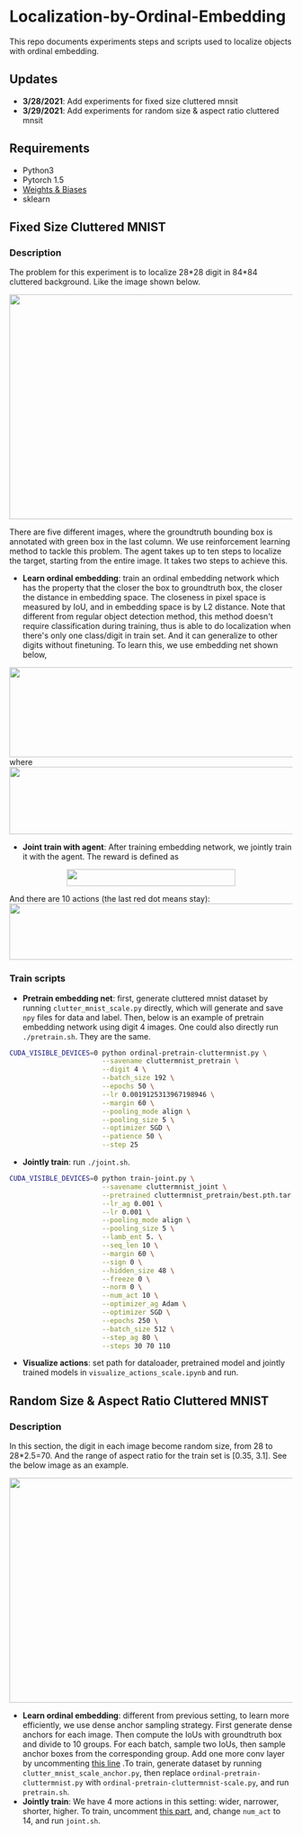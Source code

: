 # Localization-by-Ordinal-Embedding
This repo documents experiments steps and scripts used to localize objects with
ordinal embedding. 

## Updates
- __3/28/2021__: Add experiments for fixed size cluttered mnsit
- __3/29/2021__: Add experiments for random size & aspect ratio cluttered mnsit

## Requirements
- Python3
- Pytorch 1.5
- [Weights & Biases](https://www.wandb.com/)
- sklearn

## Fixed Size Cluttered MNIST
### Description
The problem for this experiment is to localize 28\*28 digit in 84\*84 cluttered 
background. Like the image shown below. 

<img src="https://github.com/litingfeng/Localization-by-Ordinal-Embedding/blob/main/images/example1.png" width="800" height="400">

There are five different images, where the groundtruth bounding box is annotated with green
box in the last column. We use reinforcement learning method to tackle this problem. The agent
takes up to ten steps to localize the target, starting from the entire image. It takes two steps
to achieve this.
- __Learn ordinal embedding__: train an ordinal embedding network which has the property that the closer the box to 
groundtruth box, the closer the distance in embedding space. The closeness in pixel space is measured by IoU, and in 
embedding space is by L2 distance. Note that different from regular object detection method, this 
method doesn't require classification during training, thus is able to do localization when there's only 
one class/digit in train set. And it can generalize to other digits without finetuning. To learn this, we use embedding net shown below,  
<img src="https://github.com/litingfeng/Localization-by-Ordinal-Embedding/blob/main/images/embedingnet.png" width="800" height="160">
where
<img src="https://github.com/litingfeng/Localization-by-Ordinal-Embedding/blob/main/images/note.png" width="800" height="120">

- __Joint train with agent__: After training embedding network, we jointly train it with the agent. 
 The reward is defined as 
 <p align="center">
   <img src="https://github.com/litingfeng/Localization-by-Ordinal-Embedding/blob/main/images/reward.png" width="300" height="30">
</p>
And there are 10 actions (the last red dot means stay):  
<img src="https://github.com/litingfeng/Localization-by-Ordinal-Embedding/blob/main/images/action.png" width="800" height="100">

### Train scripts
- __Pretrain embedding net__: first, generate cluttered mnist dataset by running `clutter_mnist_scale.py` directly, which will
generate and save `npy` files for data and label. Then, below is an example of pretrain embedding network using digit 4 images. One could
also directly run `./pretrain.sh`. They are the same.
```bash
CUDA_VISIBLE_DEVICES=0 python ordinal-pretrain-cluttermnist.py \
                       --savename cluttermnist_pretrain \
                       --digit 4 \
                       --batch_size 192 \
                       --epochs 50 \
                       --lr 0.0019125313967198946 \
                       --margin 60 \
                       --pooling_mode align \
                       --pooling_size 5 \
                       --optimizer SGD \
                       --patience 50 \
                       --step 25
```
- __Jointly train__: run `./joint.sh`.
```bash
CUDA_VISIBLE_DEVICES=0 python train-joint.py \
                       --savename cluttermnist_joint \
                       --pretrained cluttermnist_pretrain/best.pth.tar \
                       --lr_ag 0.001 \
                       --lr 0.001 \
                       --pooling_mode align \
                       --pooling_size 5 \
                       --lamb_ent 5. \
                       --seq_len 10 \
                       --margin 60 \
                       --sign 0 \
                       --hidden_size 48 \
                       --freeze 0 \
                       --norm 0 \
                       --num_act 10 \
                       --optimizer_ag Adam \
                       --optimizer SGD \
                       --epochs 250 \
                       --batch_size 512 \
                       --step_ag 80 \
                       --steps 30 70 110
```
- __Visualize actions__: set path for dataloader, pretrained model and jointly trained models in 
`visualize_actions_scale.ipynb` and run.

## Random Size & Aspect Ratio Cluttered MNIST
### Description
In this section, the digit in each image become random size, from 28 to 28\*2.5=70. 
And the range of aspect ratio for the train set is [0.35, 3.1]. See the below image 
as an example.

<img src="https://github.com/litingfeng/Localization-by-Ordinal-Embedding/blob/main/images/example2.png" width="800" height="400">

- __Learn ordinal embedding__: different from previous setting, to learn more efficiently, we use dense anchor
sampling strategy. First generate dense anchors for each image. Then compute the IoUs with 
groundtruth box and divide to 10 groups. For each batch, sample two IoUs, then sample anchor boxes from the 
corresponding group. Add one more conv layer by uncommenting [this line](https://github.com/litingfeng/Localization-by-Ordinal-Embedding/blob/beddf3d64134e7ce2e7f73bdec5bce4ce4d2aa8f/models/mnist_scale_model.py#L28)
.To train, generate dataset by running `clutter_mnist_scale_anchor.py`, then replace `ordinal-pretrain-cluttermnist.py` with `ordinal-pretrain-cluttermnist-scale.py`, and
run `pretrain.sh`.
- __Jointly train__: We have 4 more actions in this setting: wider, narrower, shorter, higher. 
To train, uncomment [this part](https://github.com/litingfeng/Localization-by-Ordinal-Embedding/blob/3d2962dca71519a02476e14122956dc71b9de774/datasets/clutter_mnist_scale_rl.py#L44), 
and, change `num_act` to 14, and run `joint.sh`.  


                